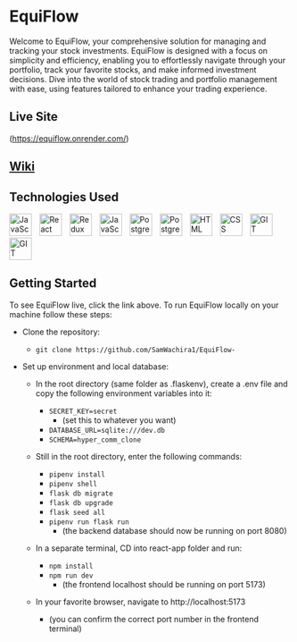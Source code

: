 # EquiFlow

Welcome to EquiFlow, your comprehensive solution for managing and tracking your stock investments. EquiFlow is designed with a focus on simplicity and efficiency, enabling you to effortlessly navigate through your portfolio, track your favorite stocks, and make informed investment decisions. Dive into the world of stock trading and portfolio management with ease, using features tailored to enhance your trading experience.

## Live Site

(https://equiflow.onrender.com/)

## [Wiki](https://github.com/SamWachira1/EquiFlow-/wiki)

## Technologies Used

<p align="left">
  <img src="https://user-images.githubusercontent.com/25181517/117447155-6a868a00-af3d-11eb-9cfe-245df15c9f3f.png" alt="JavaScript" width="40" style="margin-right: 10px;">
  <img src="https://user-images.githubusercontent.com/25181517/183897015-94a058a6-b86e-4e42-a37f-bf92061753e5.png" alt="React" width="40" style="margin-right: 10px;">
  <img src="https://user-images.githubusercontent.com/25181517/187896150-cc1dcb12-d490-445c-8e4d-1275cd2388d6.png" alt="Redux" width="40" style="margin-right: 10px;">
    <img src=https://user-images.githubusercontent.com/25181517/183423507-c056a6f9-1ba8-4312-a350-19bcbc5a8697.png alt="JavaScript" width="40" style="margin-right: 10px;">
  <img src="https://user-images.githubusercontent.com/25181517/117208740-bfb78400-adf5-11eb-97bb-09072b6bedfc.png" alt="PostgreSQL" width="40" style="margin-right: 10px;">
  <img src=  https://user-images.githubusercontent.com/25181517/183423775-2276e25d-d43d-4e58-890b-edbc88e915f7.png alt="PostgreSQL" width="40" style="margin-right: 10px;">
  <img src="https://user-images.githubusercontent.com/25181517/192158954-f88b5814-d510-4564-b285-dff7d6400dad.png" alt="HTML" width="40" style="margin-right: 10px;">
  <img src="https://user-images.githubusercontent.com/25181517/183898674-75a4a1b1-f960-4ea9-abcb-637170a00a75.png" alt="CSS" width="40" style="margin-right: 10px;">
  <img src="https://user-images.githubusercontent.com/25181517/192108372-f71d70ac-7ae6-4c0d-8395-51d8870c2ef0.png" alt="GIT" width="40">
  <img src=https://user-images.githubusercontent.com/25181517/117207330-263ba280-adf4-11eb-9b97-0ac5b40bc3be.png alt="GIT" width="40">
</p>

## Getting Started

To see EquiFlow live, click the link above. To run EquiFlow locally on your machine follow these steps:

- Clone the repository:

  - `git clone https://github.com/SamWachira1/EquiFlow-`

- Set up environment and local database:

  - In the root directory (same folder as .flaskenv), create a .env file and copy the following environment variables into it:
    - `SECRET_KEY=secret`
      - (set this to whatever you want)
    - `DATABASE_URL=sqlite:///dev.db`
    - `SCHEMA=hyper_comm_clone`
  - Still in the root directory, enter the following commands:

    - `pipenv install`
    - `pipenv shell`
    - `flask db migrate`
    - `flask db upgrade`
    - `flask seed all`
    - `pipenv run flask run`
      - (the backend database should now be running on port 8080)

  - In a separate terminal, CD into react-app folder and run:

    - `npm install`
    - `npm run dev`
        - (the frontend localhost should be running on port 5173)


  - In your favorite browser, navigate to http://localhost:5173
      - (you can confirm the correct port number in the frontend terminal)
